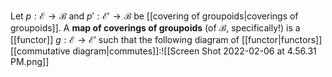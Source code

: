 Let $p:\mathcal E\to\mathcal B$ and $p':\mathcal E'\to \mathcal B$ be [[covering of groupoids|coverings of groupoids]]. A **map of coverings of groupoids** (of $\mathcal B$, specifically!) is a [[functor]] $g:\mathcal E\to\mathcal E'$ such that the following diagram of [[functor|functors]] [[commutative diagram|commutes]]:![[Screen Shot 2022-02-06 at 4.56.31 PM.png]]


